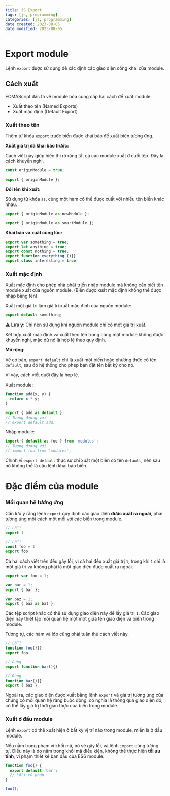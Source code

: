 ```yaml
---
title: JS Export
tags: [js, programming]
categories: [js, programming]
date created: 2023-08-05
date modified: 2023-08-05
---
```


# Export module

Lệnh `export` được sử dụng để xác định các giao diện công khai của module.

## Cách xuất

ECMAScript đặc tả về module hóa cung cấp hai cách để xuất module:

- Xuất theo tên (Named Exports)
- Xuất mặc định (Default Export)

### Xuất theo tên

Thêm từ khóa `export` trước biến được khai báo để xuất biến tương ứng.

**Xuất giá trị đã khai báo trước:**

Cách viết này giúp hiển thị rõ ràng tất cả các module xuất ở cuối tệp. Đây là cách khuyến nghị.

```js
const originModule = true;

export { originModule };
```

**Đổi tên khi xuất:**

Sử dụng từ khóa `as`, cùng một hàm có thể được xuất với nhiều tên biến khác nhau.

```js
export { originModule as newModule };

export { originModule as smartModule };
```

**Khai báo và xuất cùng lúc:**

```js
export var something = true;
export let anything = true;
export const nothing = true;
export function everything (){}
export class interesting = true;
```

### Xuất mặc định

Xuất mặc định cho phép nhà phát triển nhập module mà không cần biết tên module xuất của nguồn module. (Biến được xuất mặc định không thể được nhập bằng tên)

Xuất một giá trị làm giá trị xuất mặc định của nguồn module:

```js
export default something;
```

⚠️ **Lưu ý**: Chỉ nên sử dụng khi nguồn module chỉ có một giá trị xuất.

Kết hợp xuất mặc định và xuất theo tên trong cùng một module không được khuyến nghị, mặc dù nó là hợp lệ theo quy định.

**Mở rộng:**

Về cơ bản, `export default` chỉ là xuất một biến hoặc phương thức có tên `default`, sau đó hệ thống cho phép bạn đặt tên bất kỳ cho nó.

Vì vậy, cách viết dưới đây là hợp lệ.

Xuất module:

```js
function add(x, y) {
  return x * y;
}

export { add as default };
// Tương đương với
// export default add;
```

Nhập module:

```js
import { default as foo } from 'modules';
// Tương đương với
// import foo from 'modules';
```

Chính vì `export default` thực sự chỉ xuất một biến có tên `default`, nên sau nó không thể là câu lệnh khai báo biến.

# Đặc điểm của module

### Mối quan hệ tương ứng

Cần lưu ý rằng lệnh `export` quy định các giao diện **được xuất ra ngoài**, phải tương ứng một cách một mối với các biến trong module.

```js
// Lỗi
export 1

// Lỗi
const foo = 1
export foo
```

Cả hai cách viết trên đều gây lỗi, vì cả hai đều xuất giá trị `1`, trong khi `1` chỉ là một giá trị và không phải là một giao diện được xuất ra ngoài.

```js
export var foo = 1;

var bar = 1;
export { bar };

var baz = 1;
export { baz as bat };
```

Các tệp script khác có thể sử dụng giao diện này để lấy giá trị `1`. Các giao diện này thiết lập mối quan hệ một một giữa tên giao diện và biến trong module.

Tương tự, các hàm và lớp cũng phải tuân thủ cách viết này.

```js
// Lỗi
function foo(){}
export foo

// Đúng
export function bar(){}

// Đúng
function baz(){}
export { baz }
```

Ngoài ra, các giao diện được xuất bằng lệnh `export` và giá trị tương ứng của chúng có mối quan hệ ràng buộc động, có nghĩa là thông qua giao diện đó, có thể lấy giá trị thời gian thực của biến trong module.

### Xuất ở đầu module

Lệnh `export` có thể xuất hiện ở bất kỳ vị trí nào trong module, miễn là ở đầu module.

Nếu nằm trong phạm vi khối mã, nó sẽ gây lỗi, và lệnh `import` cũng tương tự. Điều này là do nằm trong khối mã điều kiện, không thể thực hiện **tối ưu tĩnh**, vi phạm thiết kế ban đầu của ES6 module.

```js
function foo() {
  export default 'bar';
  // Lỗi cú pháp
}

foo();
```

